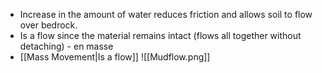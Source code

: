 - Increase in the amount of water reduces friction and allows soil to flow over bedrock.
- Is a flow since the material remains intact (flows all together without detaching) - en masse
- [[Mass Movement|Is a flow]]
![[Mudflow.png]]